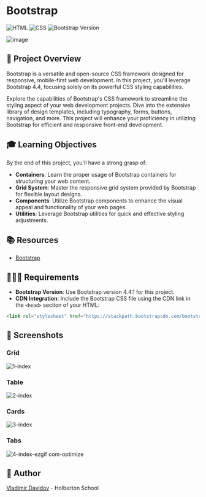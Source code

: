 # Bootstrap

![HTML](https://img.shields.io/badge/HTML-5-blue?style=for-the-badge&logo=html5&logoColor=white)
![CSS](https://img.shields.io/badge/CSS-3-blue?style=for-the-badge&logo=css3&logoColor=white)
![Bootstrap Version](https://img.shields.io/badge/Bootstrap-4.4.1-purple?style=for-the-badge&logo=bootstrap&logoColor=white)

![image](https://github.com/v-dav/holbertonschool-web_front_end/assets/115344057/1ccd0455-874d-49ba-97b2-fa1e217300e5)


## 🧐 Project Overview

Bootstrap is a versatile and open-source CSS framework designed for responsive, mobile-first web development. In this project, you'll leverage Bootstrap 4.4, focusing solely on its powerful CSS styling capabilities.

Explore the capabilities of Bootstrap's CSS framework to streamline the styling aspect of your web development projects. Dive into the extensive library of design templates, including typography, forms, buttons, navigation, and more. This project will enhance your proficiency in utilizing Bootstrap for efficient and responsive front-end development.

## 🎓 Learning Objectives

By the end of this project, you'll have a strong grasp of:

- **Containers**: Learn the proper usage of Bootstrap containers for structuring your web content.
- **Grid System**: Master the responsive grid system provided by Bootstrap for flexible layout designs.
- **Components**: Utilize Bootstrap components to enhance the visual appeal and functionality of your web pages.
- **Utilities**: Leverage Bootstrap utilities for quick and effective styling adjustments.

## 📚 Resources

- [Bootstrap](https://getbootstrap.com/docs/4.4/getting-started/introduction/)

## 🧑🏻‍💻 Requirements

- **Bootstrap Version**: Use Bootstrap version 4.4.1 for this project.
- **CDN Integration**: Include the Bootstrap CSS file using the CDN link in the `<head>` section of your HTML:

```html
<link rel="stylesheet" href="https://stackpath.bootstrapcdn.com/bootstrap/4.4.1/css/bootstrap.min.css" integrity="sha384-Vkoo8x4CGsO3+Hhxv8T/Q5PaXtkKtu6ug5TOeNV6gBiFeWPGFN9MuhOf23Q9Ifjh" crossorigin="anonymous">
```

## 📸 Screenshots
### Grid
![1-index](https://github.com/v-dav/holbertonschool-web_front_end/assets/115344057/7b0049b6-da34-413c-99fa-029069d7e29a)

### Table
![2-index](https://github.com/v-dav/holbertonschool-web_front_end/assets/115344057/826f630d-99aa-43e5-8335-c7eb13ca2199)

### Cards
![3-index](https://github.com/v-dav/holbertonschool-web_front_end/assets/115344057/180e1525-b6fd-45bb-bd45-7418c7b3a7d3)

### Tabs
![4-index-ezgif com-optimize](https://github.com/v-dav/holbertonschool-web_front_end/assets/115344057/66449823-9da6-48eb-8aca-12081dcfc82b)



##  🙇 Author

[Vladimir Davidov](https://github.com/v-dav) - Holberton School
